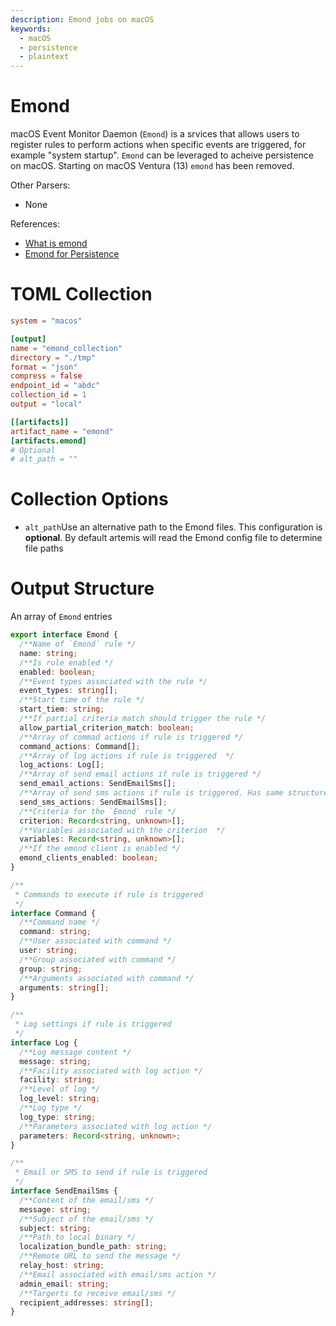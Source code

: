```yaml
---
description: Emond jobs on macOS
keywords:
  - macOS
  - persistence
  - plaintext
---
```


# Emond

macOS Event Monitor Daemon (`Emond`) is a srvices that allows users to register
rules to perform actions when specific events are triggered, for example "system
startup". `Emond` can be leveraged to acheive persistence on macOS. Starting on
macOS Ventura (13) `emond` has been removed.

Other Parsers:

- None

References:

- [What is emond](https://magnusviri.com/what-is-emond.html)
- [Emond for Persistence](https://www.xorrior.com/emond-persistence/)

# TOML Collection

```toml
system = "macos"

[output]
name = "emond_collection"
directory = "./tmp"
format = "json"
compress = false
endpoint_id = "abdc"
collection_id = 1
output = "local"

[[artifacts]]
artifact_name = "emond"
[artifacts.emond]
# Optional
# alt_path = ""
```

# Collection Options

- `alt_path`Use an alternative path to the Emond files. This configuration is
  **optional**. By default artemis will read the Emond config file to determine
  file paths

# Output Structure

An array of `Emond` entries

```typescript
export interface Emond {
  /**Name of `Emond` rule */
  name: string;
  /**Is rule enabled */
  enabled: boolean;
  /**Event types associated with the rule */
  event_types: string[];
  /**Start time of the rule */
  start_tiem: string;
  /**If partial criteria match should trigger the rule */
  allow_partial_criterion_match: boolean;
  /**Array of commad actions if rule is triggered */
  command_actions: Command[];
  /**Array of log actions if rule is triggered  */
  log_actions: Log[];
  /**Array of send email actions if rule is triggered */
  send_email_actions: SendEmailSms[];
  /**Array of send sms actions if rule is triggered. Has same structure as send email */
  send_sms_actions: SendEmailSms[];
  /**Criteria for the `Emond` rule */
  criterion: Record<string, unknown>[];
  /**Variables associated with the criterion  */
  variables: Record<string, unknown>[];
  /**If the emond client is enabled */
  emond_clients_enabled: boolean;
}

/**
 * Commands to execute if rule is triggered
 */
interface Command {
  /**Command name */
  command: string;
  /**User associated with command */
  user: string;
  /**Group associated with command */
  group: string;
  /**Arguments associated with command */
  arguments: string[];
}

/**
 * Log settings if rule is triggered
 */
interface Log {
  /**Log message content */
  message: string;
  /**Facility associated with log action */
  facility: string;
  /**Level of log */
  log_level: string;
  /**Log type */
  log_type: string;
  /**Parameters associated with log action */
  parameters: Record<string, unknown>;
}

/**
 * Email or SMS to send if rule is triggered
 */
interface SendEmailSms {
  /**Content of the email/sms */
  message: string;
  /**Subject of the email/sms */
  subject: string;
  /**Path to local binary */
  localization_bundle_path: string;
  /**Remote URL to send the message */
  relay_host: string;
  /**Email associated with email/sms action */
  admin_email: string;
  /**Targerts to receive email/sms */
  recipient_addresses: string[];
}
```

